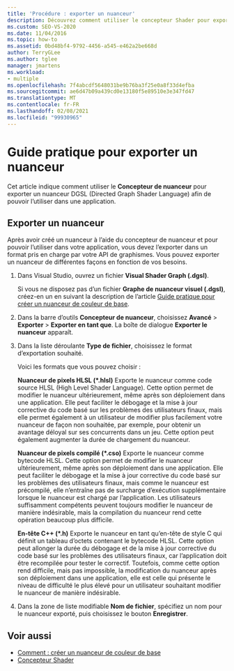 ```yaml
---
title: 'Procédure : exporter un nuanceur'
description: Découvrez comment utiliser le concepteur Shader pour exporter un nuanceur de langage de nuanceur de graphique orienté pour pouvoir l’utiliser dans votre application.
ms.custom: SEO-VS-2020
ms.date: 11/04/2016
ms.topic: how-to
ms.assetid: 0bd48bf4-9792-4456-a545-e462a2be668d
author: TerryGLee
ms.author: tglee
manager: jmartens
ms.workload:
- multiple
ms.openlocfilehash: 7f4abcdf5648031be9b76ba3f25e0a8f33d4efba
ms.sourcegitcommit: ae6d47b09a439cd0e13180f5e89510e3e347fd47
ms.translationtype: MT
ms.contentlocale: fr-FR
ms.lasthandoff: 02/08/2021
ms.locfileid: "99930965"
---
```

# <a name="how-to-export-a-shader"></a>Guide pratique pour exporter un nuanceur

Cet article indique comment utiliser le **Concepteur de nuanceur** pour exporter un nuanceur DGSL (Directed Graph Shader Language) afin de pouvoir l’utiliser dans une application.

## <a name="export-a-shader"></a>Exporter un nuanceur

Après avoir créé un nuanceur à l’aide du concepteur de nuanceur et pour pouvoir l’utiliser dans votre application, vous devez l’exporter dans un format pris en charge par votre API de graphismes. Vous pouvez exporter un nuanceur de différentes façons en fonction de vos besoins.

1. Dans Visual Studio, ouvrez un fichier **Visual Shader Graph (.dgsl)**.

     Si vous ne disposez pas d’un fichier **Graphe de nuanceur visuel (.dgsl)**, créez-en un en suivant la description de l’article [Guide pratique pour créer un nuanceur de couleur de base](../designers/how-to-create-a-basic-color-shader.md).

2. Dans la barre d’outils **Concepteur de nuanceur**, choisissez **Avancé** > **Exporter** > **Exporter en tant que**. La boîte de dialogue **Exporter le nuanceur** apparaît.

3. Dans la liste déroulante **Type de fichier**, choisissez le format d’exportation souhaité.

     Voici les formats que vous pouvez choisir :

     **Nuanceur de pixels HLSL (\*.hlsl)** Exporte le nuanceur comme code source HLSL (High Level Shader Language). Cette option permet de modifier le nuanceur ultérieurement, même après son déploiement dans une application. Elle peut faciliter le débogage et la mise à jour corrective du code basé sur les problèmes des utilisateurs finaux, mais elle permet également à un utilisateur de modifier plus facilement votre nuanceur de façon non souhaitée, par exemple, pour obtenir un avantage déloyal sur ses concurrents dans un jeu. Cette option peut également augmenter la durée de chargement du nuanceur.

     **Nuanceur de pixels compilé (\*.cso)** Exporte le nuanceur comme bytecode HLSL. Cette option permet de modifier le nuanceur ultérieurement, même après son déploiement dans une application. Elle peut faciliter le débogage et la mise à jour corrective du code basé sur les problèmes des utilisateurs finaux, mais comme le nuanceur est précompilé, elle n’entraîne pas de surcharge d’exécution supplémentaire lorsque le nuanceur est chargé par l’application. Les utilisateurs suffisamment compétents peuvent toujours modifier le nuanceur de manière indésirable, mais la compilation du nuanceur rend cette opération beaucoup plus difficile.

     **En-tête C++ (\*.h)** Exporte le nuanceur en tant qu’en-tête de style C qui définit un tableau d’octets contenant le bytecode HLSL. Cette option peut allonger la durée du débogage et de la mise à jour corrective du code basé sur les problèmes des utilisateurs finaux, car l’application doit être recompilée pour tester le correctif. Toutefois, comme cette option rend difficile, mais pas impossible, la modification du nuanceur après son déploiement dans une application, elle est celle qui présente le niveau de difficulté le plus élevé pour un utilisateur souhaitant modifier le nuanceur de manière indésirable.

4. Dans la zone de liste modifiable **Nom de fichier**, spécifiez un nom pour le nuanceur exporté, puis choisissez le bouton **Enregistrer**.

## <a name="see-also"></a>Voir aussi

- [Comment : créer un nuanceur de couleur de base](../designers/how-to-create-a-basic-color-shader.md)
- [Concepteur Shader](../designers/shader-designer.md)
